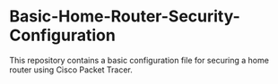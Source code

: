 # Basic-Home-Router-Security-Configuration
This repository contains a basic configuration file for securing a home router using Cisco Packet Tracer.
